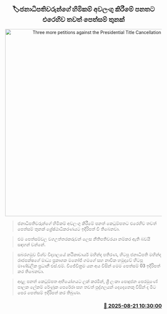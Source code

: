 <p align='center'><b><h2 align='center' title='Three more petitions against the Presidential Title Cancellation Act'>🏷ජනාධිපතිවරුන්ගේ හිමිකම් අවලංගු කිරීමේ පනතට එරෙහිව තවත් පෙත්සම් තුනක්</h2></b></p>
<p align='center'><img src='https://helakuru.sgp1.cdn.digitaloceanspaces.com/esana/images/lib/court-2[1].jpg' width='600' alt='Three more petitions against the Presidential Title Cancellation Act'></p>

> ජනාධිපතිවරුන්ගේ හිමිකම් අවලංගු කිරීමේ පනත් කෙටුම්පතට එරෙහිව තවත් පෙත්සම් තුනක් ශ්‍රේෂ්ඨාධිකරණයට ඉදිරිපත් වී තිබෙනවා.

> එම පෙත්සම්වල වගඋත්තරකරුවන් ලෙස නීතිපතිවරයා නම්කර ඇති බවයි සඳහන් වන්නේ.

> සබරගමුව විශ්ව විද්‍යාලයේ කථිකාචාර්ය මහින්ද පතිරණ, හිටපු ජනාධිපති මහින්ද රාජපක්ෂගේ මාධ්‍ය ප්‍රකාශක මනෝජ් ගමගේ සහ නාවික හමුදාවේ හිටපු මාණ්ඩලික ප්‍රධානී එස්.එම්. විජේවික්‍රම යන අය විසින් මෙම පෙත්සම් 03 ඉදිරිපත් කර තිබෙනවා.

> අදාළ පනත් කෙටුම්පත අභියෝගයට ලක් කරමින්, ශ්‍රී ලංකා පොදුජන පෙරමුණේ පාලක ලේකම් රේණුක පෙරේරා සහ තවත් පුද්ගලයන් දෙදෙනෙකු විසින් ද මීට පෙර පෙත්සම් ඉදිරිපත් කර තිබුණා.



<h3 align='right'><a href='https://www.helakuru.lk/esana/p/112889/'>📅 2025-08-21 10:30:00</a></h3>
